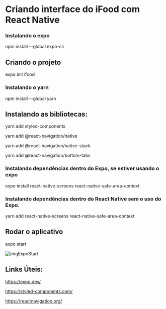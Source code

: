 # Criando interface do iFood com React Native

### Instalando o expo
npm install --global expo-cli

## Criando o projeto

expo init ifood

### Instalando o yarn
npm install --global yarn

## Instalando as bibliotecas:

yarn add styled-components

yarn add @react-navigation/native

yarn add @react-navigation/native-stack

yarn add @react-navigation/bottom-tabs

### Instalando dependências dentro do Expo, se estiver usando o expo 

expo install react-native-screens react-native-safe-area-context

### Instalando dependências dentro do React Native sem o uso do Expo. 

yarn add react-native-screens react-native-safe-area-context

## Rodar o aplicativo

expo start

![imgExpoStart](https://user-images.githubusercontent.com/82118386/149523482-10f75613-6685-406e-aa9c-2ef66a340fc3.png)


## Links Úteis:

https://expo.dev/

https://styled-components.com/

https://reactnavigation.org/


